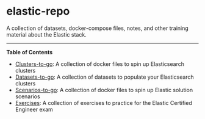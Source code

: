 # elastic-repo
A collection of datasets, docker-compose files, notes, and other training material about the Elastic stack.

----

**Table of Contents**
* [Clusters-to-go](https://github.com/glenacota/elastic-repo/tree/master/clusters-to-go): A collection of docker files to spin up Elasticsearch clusters
* [Datasets-to-go](https://github.com/glenacota/elastic-repo/tree/master/datasets-to-go): A collection of datasets to populate your Elasticsearch clusters
* [Scenarios-to-go](https://github.com/glenacota/elastic-repo/tree/master/scenarios-to-go): A collection of docker files to spin up Elastic solution scenarios
* [Exercises](https://github.com/glenacota/elastic-training-repo/tree/master/exercises): A collection of exercises to practice for the Elastic Certified Engineer exam
